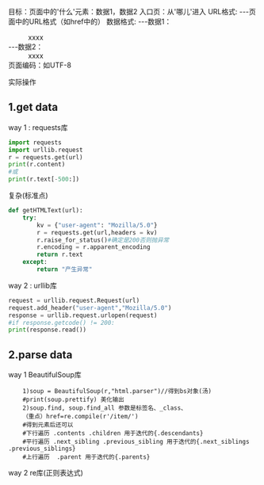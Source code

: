 目标：页面中的'什么'元素：数据1，数据2
入口页：从'哪儿'进入
URL格式:
---页面中的URL格式（如href中的）
数据格式:
---数据1：<dd xxx>xxxx </dd>
---数据2：<dd xxx>xxxx </dd>
页面编码：如UTF-8

实际操作
## 1.get data
way 1 : requests库
```python
import requests
import urllib.request
r = requests.get(url)
print(r.content)
#或
print(r.text[-500:])
```
复杂(标准点)
```python
def getHTMLText(url):
	try:
		kv = {"user-agent": "Mozilla/5.0"}
		r = requests.get(url,headers = kv)
		r.raise_for_status()#确定是200否则抛异常
		r.encoding = r.apparent_encoding
		return r.text
	except:
		return "产生异常"
```

way 2 : urllib库
```python
request = urllib.request.Request(url)
request.add_header("user-agent","Mozilla/5.0")
response = urllib.request.urlopen(request)
#if response.getcode() != 200:
print(response.read())
```
## 2.parse data
way 1 BeautifulSoup库
```text
    1)soup = BeautifulSoup(r,"html.parser")//得到bs对象(汤)  
    #print(soup.prettify) 美化输出  
    2)soup.find, soup.find_all 参数是标签名、_class、
    （重点）href=re.compile(r'/item/')
    #得到元素后还可以
    #下行遍历 .contents .children 用于迭代的{.descendants}
    #平行遍历 .next_sibling .previous_sibling 用于迭代的{.next_siblings .previous_siblings}
    #上行遍历  .parent 用于迭代的{.parents}
```
way 2 re库(正则表达式)
